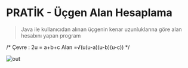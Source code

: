 # PRATİK - Üçgen Alan Hesaplama

> Java ile kullanıcıdan alınan üçgenin kenar uzunluklarına göre alan hesabını yapan program

  /*
        Çevre : 2u = a+b+c
        Alan =√(u(u-a)(u-b)(u-c))
  */

![out](https://user-images.githubusercontent.com/35347777/138570447-199230b5-5d0f-4e3e-9dff-b573644fb399.gif)

